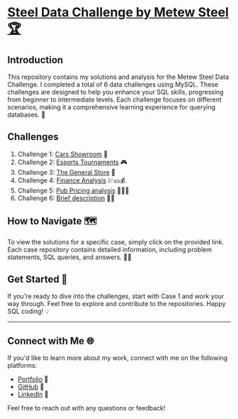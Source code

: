 # [Steel Data Challenge by Metew Steel 🏆](https://steeldata.org.uk/sql.html)

## Introduction

This repository contains my solutions and analysis for the Metew Steel Data Challenge. I completed a total of 6 data challenges using MySQL. These challenges are designed to help you enhance your SQL skills, progressing from beginner to intermediate levels. Each challenge focuses on different scenarios, making it a comprehensive learning experience for querying databases. 🚀

## Challenges

1. Challenge 1: [Cars Showroom](https://github.com/harshali-2001/Steel_Data_Challenge/blob/main/case%201%20cars/README.MD) 🚗
2. Challenge 2: [Esports Tournaments](https://github.com/harshali-2001/Steel_Data_Challenge/tree/main/case%202%20sports) 🎮
3. Challenge 3: [The General Store](https://github.com/harshali-2001/Steel_Data_Challenge/tree/main/case%203%20store) 🛒
4. Challenge 4: [Finance Analysis]() 💹💴💰
5. Challenge 5: [Pub Pricing analysis]() 🍷🍺🍻
6. Challenge 6: [Brief description]() 🤷‍♂️

   
## How to Navigate 🗺️

To view the solutions for a specific case, simply click on the provided link. Each case repository contains detailed information, including problem statements, SQL queries, and answers. 🕵️‍♂️

## Get Started 🚀

If you're ready to dive into the challenges, start with Case 1 and work your way through. Feel free to explore and contribute to the repositories. Happy SQL coding! 💡

---


## Connect with Me 🌐

If you'd like to learn more about my work, connect with me on the following platforms:
- [Portfolio](https://harshali-2001.github.io/HarshaliPortfolio/) 📌
- [GitHub](https://github.com/harshali-2001) 🐙
- [LinkedIn](https://www.linkedin.com/in/harshalihood/) 📎

Feel free to reach out with any questions or feedback! 
